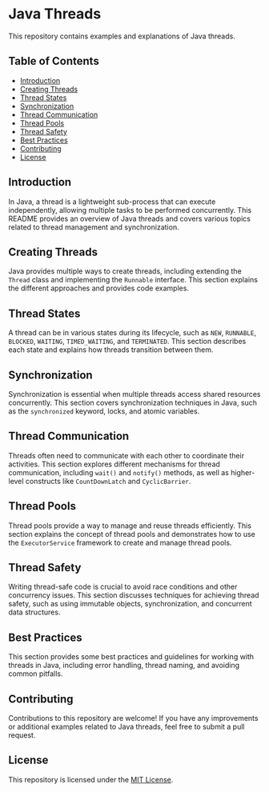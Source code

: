 # Java Threads

This repository contains examples and explanations of Java threads.

## Table of Contents

- [Introduction](#introduction)
- [Creating Threads](#creating-threads)
- [Thread States](#thread-states)
- [Synchronization](#synchronization)
- [Thread Communication](#thread-communication)
- [Thread Pools](#thread-pools)
- [Thread Safety](#thread-safety)
- [Best Practices](#best-practices)
- [Contributing](#contributing)
- [License](#license)

## Introduction

In Java, a thread is a lightweight sub-process that can execute independently, allowing multiple tasks to be performed concurrently. This README provides an overview of Java threads and covers various topics related to thread management and synchronization.

## Creating Threads

Java provides multiple ways to create threads, including extending the `Thread` class and implementing the `Runnable` interface. This section explains the different approaches and provides code examples.

## Thread States

A thread can be in various states during its lifecycle, such as `NEW`, `RUNNABLE`, `BLOCKED`, `WAITING`, `TIMED_WAITING`, and `TERMINATED`. This section describes each state and explains how threads transition between them.

## Synchronization

Synchronization is essential when multiple threads access shared resources concurrently. This section covers synchronization techniques in Java, such as the `synchronized` keyword, locks, and atomic variables.

## Thread Communication

Threads often need to communicate with each other to coordinate their activities. This section explores different mechanisms for thread communication, including `wait()` and `notify()` methods, as well as higher-level constructs like `CountDownLatch` and `CyclicBarrier`.

## Thread Pools

Thread pools provide a way to manage and reuse threads efficiently. This section explains the concept of thread pools and demonstrates how to use the `ExecutorService` framework to create and manage thread pools.

## Thread Safety

Writing thread-safe code is crucial to avoid race conditions and other concurrency issues. This section discusses techniques for achieving thread safety, such as using immutable objects, synchronization, and concurrent data structures.

## Best Practices

This section provides some best practices and guidelines for working with threads in Java, including error handling, thread naming, and avoiding common pitfalls.

## Contributing

Contributions to this repository are welcome! If you have any improvements or additional examples related to Java threads, feel free to submit a pull request.

## License

This repository is licensed under the [MIT License](LICENSE).
